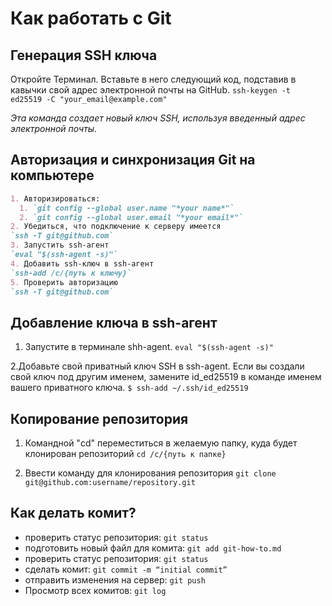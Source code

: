 # Как работать с Git

## Генерация SSH ключа
Откройте Терминал. Вставьте в него следующий код, подставив в кавычки свой адрес электронной почты на GitHub. 
`ssh-keygen -t ed25519 -C "your_email@example.com"`

*Эта команда создает новый ключ SSH, используя введенный адрес электронной почты.*

## Авторизация и синхронизация Git на компьютере

```markdown
1. Авторизироваться: 
  1. `git config --global user.name "*your name*"`
  2. `git config --global user.email "*your email*"`
2. Убедиться, что подключение к серверу имеется
`ssh -T git@github.com`
3. Запустить ssh-агент
`eval "$(ssh-agent -s)"`
4. Добавить ssh-ключ в ssh-агент
`ssh-add /c/{путь к ключу}`
5. Проверить авторизацию
`ssh -T git@github.com`
```

## Добавление ключа в ssh-агент

1. Запустите в терминале shh-agent. 
`eval "$(ssh-agent -s)"`

2.Добавьте свой приватный ключ SSH в ssh-agent. Если вы создали свой ключ под другим именем, замените id_ed25519 в команде именем вашего 
приватного ключа.
`$ ssh-add ~/.ssh/id_ed25519`

## Копирование репозитория
1. Командной "cd" переместиться в желаемую папку, куда будет клонирован репозиторий
`cd /c/{путь к папке}`

2. Ввести команду для клонирования репозитория
`git clone git@github.com:username/repository.git`

## Как делать комит?
* проверить статус репозитория: `git status`
* подготовить новый файл для комита: `git add git-how-to.md`
* проверить статус репозитория: `git status`
* сделать комит: `git commit -m “initial commit”`
* отправить изменения на сервер: `git push`
* Просмотр всех комитов: `git log`
